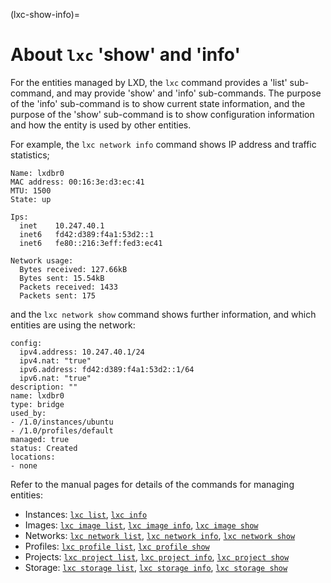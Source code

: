 (lxc-show-info)=
# About `lxc` 'show' and 'info'
For the entities managed by LXD, the `lxc` command provides a 'list' sub-command, and may provide 'show' and 'info' sub-commands.
The purpose of the 'info' sub-command is to show current state information, and the purpose of the 'show' sub-command is to show configuration information and how the entity is used by other entities.

For example, the `lxc network info` command shows IP address and traffic statistics;

    Name: lxdbr0
    MAC address: 00:16:3e:d3:ec:41
    MTU: 1500
    State: up

    Ips:
      inet    10.247.40.1
      inet6   fd42:d389:f4a1:53d2::1
      inet6   fe80::216:3eff:fed3:ec41

    Network usage:
      Bytes received: 127.66kB
      Bytes sent: 15.54kB
      Packets received: 1433
      Packets sent: 175

and the `lxc network show` command shows further information, and which entities are using the network:

    config:
      ipv4.address: 10.247.40.1/24
      ipv4.nat: "true"
      ipv6.address: fd42:d389:f4a1:53d2::1/64
      ipv6.nat: "true"
    description: ""
    name: lxdbr0
    type: bridge
    used_by:
    - /1.0/instances/ubuntu
    - /1.0/profiles/default
    managed: true
    status: Created
    locations:
    - none

Refer to the manual pages for details of the commands for managing entities:

- Instances: [`lxc list`](lxc_list.md), [`lxc info`](lxc_info.md)
- Images: [`lxc image list`](lxc_image_list.md), [`lxc image info`](lxc_image_info.md), [`lxc image show`](lxc_image_show.md)
- Networks: [`lxc network list`](lxc_network_list.md), [`lxc network info`](lxc_network_info.md), [`lxc network show`](lxc_network_show.md)
- Profiles: [`lxc profile list`](lxc_profile_list.md), [`lxc profile show`](lxc_profile_show.md)
- Projects: [`lxc project list`](lxc_project_list.md), [`lxc project info`](lxc_project_info.md), [`lxc project show`](lxc_project_show.md)
- Storage: [`lxc storage list`](lxc_storage_list.md), [`lxc storage info`](lxc_storage_info.md), [`lxc storage show`](lxc_storage_show.md)
